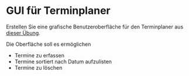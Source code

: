 # GUI für Terminplaner #

Erstellen Sie eine grafische Benutzeroberfläche für den Terminplaner aus [dieser Übung](http://code.google.com/p/pr-gse/wiki/uebung_interface_termine).

Die Oberfläche soll es ermöglichen

  * Termine zu erfassen
  * Termine sortiert nach Datum aufzulisten
  * Termine zu löschen